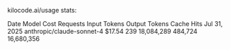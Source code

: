 kilocode.ai/usage stats:

Date            Model                         Cost    Requests   Input Tokens   Output Tokens    Cache Hits
Jul 31, 2025    anthropic/claude-sonnet-4    $17.54      239      18,084,289       484,724       16,680,356
